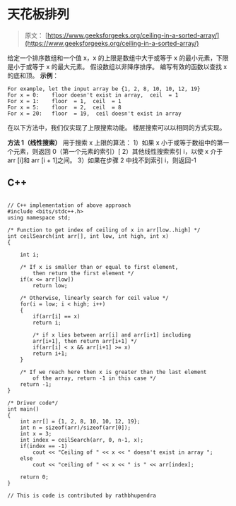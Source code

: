 # 天花板排列

> 原文： [https://www.geeksforgeeks.org/ceiling-in-a-sorted-array/](https://www.geeksforgeeks.org/ceiling-in-a-sorted-array/)

给定一个排序数组和一个值 x，x 的上限是数组中大于或等于 x 的最小元素，下限是小于或等于 x 的最大元素。 假设数组以非降序排序。 编写有效的函数以查找 x 的底和顶。
 **示例**：

```
For example, let the input array be {1, 2, 8, 10, 10, 12, 19}
For x = 0:    floor doesn't exist in array,  ceil  = 1
For x = 1:    floor  = 1,  ceil  = 1
For x = 5:    floor  = 2,  ceil  = 8
For x = 20:   floor  = 19,  ceil doesn't exist in array

```

在以下方法中，我们仅实现了上限搜索功能。 楼层搜索可以以相同的方式实现。

**方法 1（线性搜索）**
用于搜索 x 上限的算法：
1）如果 x 小于或等于数组中的第一个元素，则返回 0（第一个元素的索引）[
2）其他线性搜索索引 i，以使 x 介于 arr [i]和 arr [i + 1]之间。
3）如果在步骤 2 中找不到索引 i，则返回-1

## C++ 

```

// C++ implementation of above approach 
#include <bits/stdc++.h> 
using namespace std; 

/* Function to get index of ceiling of x in arr[low..high] */
int ceilSearch(int arr[], int low, int high, int x)  
{  

    int i;  

    /* If x is smaller than or equal to first element,  
        then return the first element */
    if(x <= arr[low])  
        return low;  

    /* Otherwise, linearly search for ceil value */
    for(i = low; i < high; i++)  
    {  
        if(arr[i] == x)  
        return i;  

        /* if x lies between arr[i] and arr[i+1] including  
        arr[i+1], then return arr[i+1] */
        if(arr[i] < x && arr[i+1] >= x)  
        return i+1;  
    }      

    /* If we reach here then x is greater than the last element  
        of the array, return -1 in this case */
    return -1;  
}  

/* Driver code*/
int main()  
{  
    int arr[] = {1, 2, 8, 10, 10, 12, 19};  
    int n = sizeof(arr)/sizeof(arr[0]);  
    int x = 3;  
    int index = ceilSearch(arr, 0, n-1, x);  
    if(index == -1)  
        cout << "Ceiling of " << x << " doesn't exist in array ";  
    else
        cout << "ceiling of " << x << " is " << arr[index];  

    return 0;  
}  

// This is code is contributed by rathbhupendra 

```